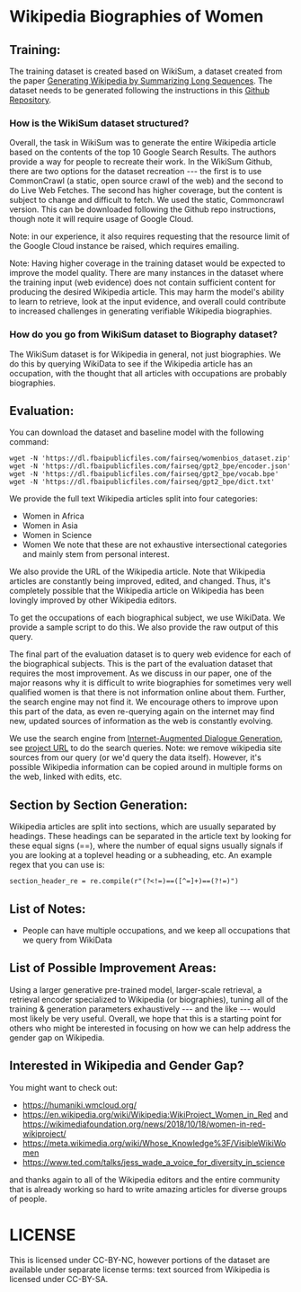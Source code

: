 # Wikipedia Biographies of Women


## Training:

The training dataset is created based on WikiSum, a dataset created from the paper [Generating Wikipedia by Summarizing Long Sequences](https://arxiv.org/pdf/1801.10198.pdf). The dataset needs to be generated following the instructions in this [Github Repository](https://github.com/tensorflow/tensor2tensor/tree/master/tensor2tensor/data_generators/wikisum).

### How is the WikiSum dataset structured?

Overall, the task in WikiSum was to generate the entire Wikipedia article based on the contents of the top 10 Google Search Results. The authors provide a way for people to recreate their work. In the WikiSum Github, there are two options for the dataset recreation --- the first is to use CommonCrawl (a static, open source crawl of the web) and the second to do Live Web Fetches. The second has higher coverage, but the content is subject to change and difficult to fetch. We used the static, Commoncrawl version. This can be downloaded following the Github repo instructions, though note it will require usage of Google Cloud.

Note: in our experience, it also requires requesting that the resource limit of the Google Cloud instance be raised, which requires emailing.

Note: Having higher coverage in the training dataset would be expected to improve the model quality. There are many instances in the dataset where the training input (web evidence) does not contain sufficient content for producing the desired Wikipedia article. This may harm the model's ability to learn to retrieve, look at the input evidence, and overall could contribute to increased challenges in generating verifiable Wikipedia biographies.

### How do you go from WikiSum dataset to Biography dataset?

The WikiSum dataset is for Wikipedia in general, not just biographies. We do this by querying WikiData to see if the Wikipedia article has an occupation, with the thought that all articles with occupations are probably biographies.


## Evaluation:

You can download the dataset and baseline model with the following command:

```
wget -N 'https://dl.fbaipublicfiles.com/fairseq/womenbios_dataset.zip'
wget -N 'https://dl.fbaipublicfiles.com/fairseq/gpt2_bpe/encoder.json'
wget -N 'https://dl.fbaipublicfiles.com/fairseq/gpt2_bpe/vocab.bpe'
wget -N 'https://dl.fbaipublicfiles.com/fairseq/gpt2_bpe/dict.txt'
```

We provide the full text Wikipedia articles split into four categories:
- Women in Africa
- Women in Asia
- Women in Science
- Women
We note that these are not exhaustive intersectional categories and mainly stem from personal interest.

We also provide the URL of the Wikipedia article. Note that Wikipedia articles are constantly being improved, edited, and changed. Thus, it's completely possible that the Wikipedia article on Wikipedia has been lovingly improved by other Wikipedia editors.

To get the occupations of each biographical subject, we use WikiData. We provide a sample script to do this. We also provide the raw output of this query.

The final part of the evaluation dataset is to query web evidence for each of the biographical subjects. This is the part of the evaluation dataset that requires the most improvement. As we discuss in our paper, one of the major reasons why it is difficult to write biographies for sometimes very well qualified women is that there is not information online about them. Further, the search engine may not find it. We encourage others to improve upon this part of the data, as even re-querying again on the internet may find new, updated sources of information as the web is constantly evolving.

We use the search engine from [Internet-Augmented Dialogue Generation](https://arxiv.org/abs/2107.07566), see [project URL](https://parl.ai/projects/sea/) to do the search queries. Note: we remove wikipedia site sources from our query (or we'd query the data itself). However, it's possible Wikipedia information can be copied around in multiple forms on the web, linked with edits, etc.


## Section by Section Generation:

Wikipedia articles are split into sections, which are usually separated by headings. These headings can be separated in the article text by looking for these equal signs (==), where the number of equal signs usually signals if you are looking at a toplevel heading or a subheading, etc. An example regex that you can use is:

`
section_header_re = re.compile(r"(?<!=)==([^=]+)==(?!=)")
`


## List of Notes:
- People can have multiple occupations, and we keep all occupations that we query from WikiData


## List of Possible Improvement Areas:
Using a larger generative pre-trained model, larger-scale retrieval, a retrieval encoder specialized to Wikipedia (or biographies), tuning all of the training & generation parameters exhaustively --- and the like --- would most likely be very useful. Overall, we hope that this is a starting point for others who might be interested in focusing on how we can help address the gender gap on Wikipedia.


## Interested in Wikipedia and Gender Gap?
You might want to check out:
- https://humaniki.wmcloud.org/
- https://en.wikipedia.org/wiki/Wikipedia:WikiProject_Women_in_Red and https://wikimediafoundation.org/news/2018/10/18/women-in-red-wikiproject/
- https://meta.wikimedia.org/wiki/Whose_Knowledge%3F/VisibleWikiWomen
- https://www.ted.com/talks/jess_wade_a_voice_for_diversity_in_science

and thanks again to all of the Wikipedia editors and the entire community that is already working so hard to write amazing articles for diverse groups of people.


# LICENSE
This is licensed under CC-BY-NC, however portions of the dataset are available under separate license terms: text sourced from Wikipedia is licensed under CC-BY-SA.
